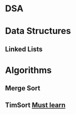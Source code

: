 # DSA

# Data Structures
## Linked Lists

# Algorithms
## Merge Sort
##  TimSort [Must learn](https://github.com/mziccard/node-timsort.git) 



